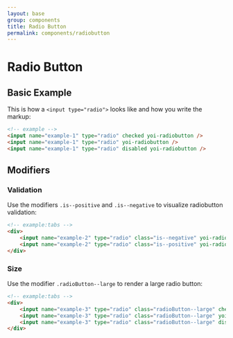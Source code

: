 ```yaml
---
layout: base
group: components
title: Radio Button
permalink: components/radiobutton
---
```


# Radio Button

## Basic Example

This is how a `<input type="radio">` looks like and how you write the markup:

```html
<!-- example -->
<input name="example-1" type="radio" checked yoi-radiobutton />
<input name="example-1" type="radio" yoi-radiobutton />
<input name="example-1" type="radio" disabled yoi-radiobutton />
```

## Modifiers

### Validation

Use the modifiers `.is--positive` and `.is--negative` to visualize radiobutton validation:

```html
<!-- example:tabs -->
<div>
    <input name="example-2" type="radio" class="is--negative" yoi-radiobutton />
    <input name="example-2" type="radio" class="is--positive" yoi-radiobutton />
</div>
```

### Size

Use the modifier `.radioButton--large` to render a large radio button:

```html
<!-- example:tabs -->
<div>
    <input name="example-3" type="radio" class="radioButton--large" checked yoi-radiobutton />
    <input name="example-3" type="radio" class="radioButton--large" yoi-radiobutton />
    <input name="example-3" type="radio" class="radioButton--large" disabled yoi-radiobutton />
</div>
```